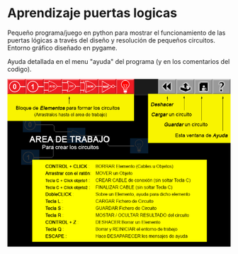 # Aprendizaje puertas logicas

Pequeño programa/juego en python para mostrar el funcionamiento de las puertas lógicas a través del diseño y resolución de pequeños circuitos. Entorno gráfico diseñado en pygame.

Ayuda detallada en el menu "ayuda" del programa (y en los comentarios del codigo).

![](./screen.png) 
